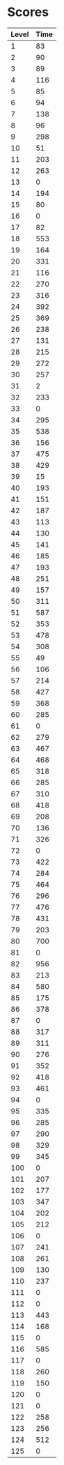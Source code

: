 # Scores
| Level | Time |
|-------|------|
|1      |83    |
|2      |90    |
|3      |89    |
|4      |116   |
|5      |85    |
|6      |94    |
|7      |138   |
|8      |96    |
|9      |298   |
|10     |51    |
|11     |203   |
|12     |263   |
|13     |0     |
|14     |194   |
|15     |80    |
|16     |0     |
|17     |82    |
|18     |553   |
|19     |164   |
|20     |331   |
|21     |116   |
|22     |270   |
|23     |316   |
|24     |392   |
|25     |369   |
|26     |238   |
|27     |131   |
|28     |215   |
|29     |272   |
|30     |257   |
|31     |2     |
|32     |233   |
|33     |0     |
|34     |295   |
|35     |538   |
|36     |156   |
|37     |475   |
|38     |429   |
|39     |15    |
|40     |193   |
|41     |151   |
|42     |187   |
|43     |113   |
|44     |130   |
|45     |141   |
|46     |185   |
|47     |193   |
|48     |251   |
|49     |157   |
|50     |311   |
|51     |587   |
|52     |353   |
|53     |478   |
|54     |308   |
|55     |49    |
|56     |106   |
|57     |214   |
|58     |427   |
|59     |368   |
|60     |285   |
|61     |0     |
|62     |279   |
|63     |467   |
|64     |468   |
|65     |318   |
|66     |285   |
|67     |310   |
|68     |418   |
|69     |208   |
|70     |136   |
|71     |326   |
|72     |0     |
|73     |422   |
|74     |284   |
|75     |464   |
|76     |296   |
|77     |476   |
|78     |431   |
|79     |203   |
|80     |700   |
|81     |0     |
|82     |956   |
|83     |213   |
|84     |580   |
|85     |175   |
|86     |378   |
|87     |0     |
|88     |317   |
|89     |311   |
|90     |276   |
|91     |352   |
|92     |418   |
|93     |461   |
|94     |0     |
|95     |335   |
|96     |285   |
|97     |290   |
|98     |329   |
|99     |345   |
|100    |0     |
|101    |207   |
|102    |177   |
|103    |347   |
|104    |202   |
|105    |212   |
|106    |0     |
|107    |241   |
|108    |261   |
|109    |130   |
|110    |237   |
|111    |0     |
|112    |0     |
|113    |443   |
|114    |168   |
|115    |0     |
|116    |585   |
|117    |0     |
|118    |260   |
|119    |150   |
|120    |0     |
|121    |0     |
|122    |258   |
|123    |256   |
|124    |512   |
|125    |0     |
